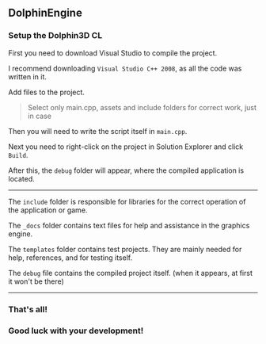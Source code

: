 DolphinEngine
--
### Setup the Dolphin3D CL

First you need to download Visual Studio to compile the project.

I recommend downloading `Visual Studio C++ 2008`, as all the code was written in it.

Add files to the project.

> Select only main.cpp, assets and include folders for correct work, just in case

Then you will need to write the script itself in `main.cpp`.

Next you need to right-click on the project in Solution Explorer and click `Build`.

After this, the `debug` folder will appear, where the compiled application is located.

----

The `include` folder is responsible for libraries for the correct operation of the application or game.

The `_docs` folder contains text files for help and assistance in the graphics engine.

The `templates` folder contains test projects. They are mainly needed for help, references, and for testing itself.

The `debug` file contains the compiled project itself. (when it appears, at first it won't be there)

----

### That's all!
### Good luck with your development!
